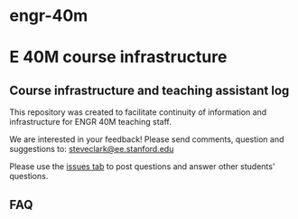 # engr-40m
# E 40M course infrastructure
## Course infrastructure and teaching assistant log
This repository was created to facilitate continuity of information and infrastructure for ENGR 40M teaching staff.

We are interested in your feedback! Please send comments, question and suggestions to: steveclark@ee.stanford.edu

Please use the [issues tab](../../issues) to post questions and answer other students' questions.


## FAQ
